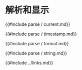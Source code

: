 
# 解析和显示

{{#include parse / current.md}}

{{#include parse / timestamp.md}}

{{#include parse / format.md}}

{{#include parse / string.md}}

{{#include ../links.md}}
